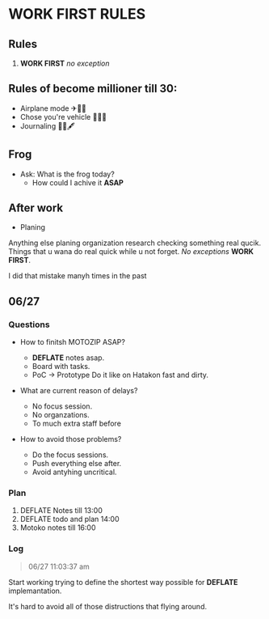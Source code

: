 # WORK FIRST RULES

## Rules

1. **WORK FIRST**
	*no exception*

## Rules of become millioner till 30:

- Airplane mode 	✈💺📵
- Chose you're vehicle 	🚗🚙🚀 
- Journaling 		📓📝🖋

## Frog

- Ask: What is the frog today?
    - How could I achive it **ASAP**


## After work 

 - Planing

Anything else planing organization research checking something real qucik. 
Things that u wana do real quick while u not forget. *No exceptions* **WORK FIRST**.

I did that mistake manyh times in the past 



## 06/27

### Questions

- How to finitsh MOTOZIP ASAP?
    - **DEFLATE** notes asap.
    - Board with tasks.
    - PoC -> Prototype Do it like on Hatakon fast and dirty.

- What are current reason of delays?
    - No focus session.
    - No organzations.
    - To much extra staff before

- How to avoid those problems?
    - Do the focus sessions.
    - Push everything else after.
    - Avoid antyhing uncritical.


### Plan

1. DEFLATE Notes till 13:00 
2. DEFLATE todo and plan 14:00
3. Motoko notes till 16:00



### Log	

> 06/27 11:03:37 am

Start working trying to define the shortest way possible for **DEFLATE** implemantation.

It's hard to avoid all of those distructions that flying around. 


